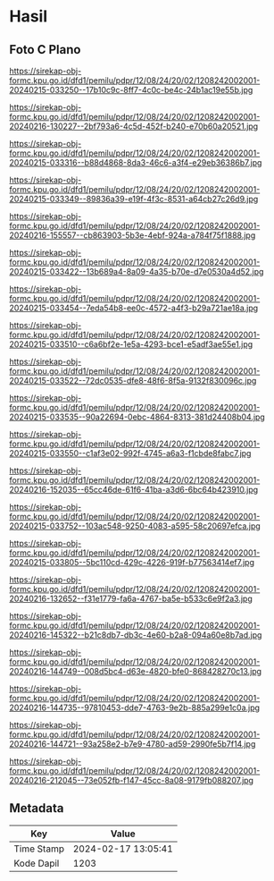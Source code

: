 # Hasil

## Foto C Plano

https://sirekap-obj-formc.kpu.go.id/dfd1/pemilu/pdpr/12/08/24/20/02/1208242002001-20240215-033250--17b10c9c-8ff7-4c0c-be4c-24b1ac19e55b.jpg

https://sirekap-obj-formc.kpu.go.id/dfd1/pemilu/pdpr/12/08/24/20/02/1208242002001-20240216-130227--2bf793a6-4c5d-452f-b240-e70b60a20521.jpg

https://sirekap-obj-formc.kpu.go.id/dfd1/pemilu/pdpr/12/08/24/20/02/1208242002001-20240215-033316--b88d4868-8da3-46c6-a3f4-e29eb36386b7.jpg

https://sirekap-obj-formc.kpu.go.id/dfd1/pemilu/pdpr/12/08/24/20/02/1208242002001-20240215-033349--89836a39-e19f-4f3c-8531-a64cb27c26d9.jpg

https://sirekap-obj-formc.kpu.go.id/dfd1/pemilu/pdpr/12/08/24/20/02/1208242002001-20240216-155557--cb863903-5b3e-4ebf-924a-a784f75f1888.jpg

https://sirekap-obj-formc.kpu.go.id/dfd1/pemilu/pdpr/12/08/24/20/02/1208242002001-20240215-033422--13b689a4-8a09-4a35-b70e-d7e0530a4d52.jpg

https://sirekap-obj-formc.kpu.go.id/dfd1/pemilu/pdpr/12/08/24/20/02/1208242002001-20240215-033454--7eda54b8-ee0c-4572-a4f3-b29a721ae18a.jpg

https://sirekap-obj-formc.kpu.go.id/dfd1/pemilu/pdpr/12/08/24/20/02/1208242002001-20240215-033510--c6a6bf2e-1e5a-4293-bce1-e5adf3ae55e1.jpg

https://sirekap-obj-formc.kpu.go.id/dfd1/pemilu/pdpr/12/08/24/20/02/1208242002001-20240215-033522--72dc0535-dfe8-48f6-8f5a-9132f830096c.jpg

https://sirekap-obj-formc.kpu.go.id/dfd1/pemilu/pdpr/12/08/24/20/02/1208242002001-20240215-033535--90a22694-0ebc-4864-8313-381d24408b04.jpg

https://sirekap-obj-formc.kpu.go.id/dfd1/pemilu/pdpr/12/08/24/20/02/1208242002001-20240215-033550--c1af3e02-992f-4745-a6a3-f1cbde8fabc7.jpg

https://sirekap-obj-formc.kpu.go.id/dfd1/pemilu/pdpr/12/08/24/20/02/1208242002001-20240216-152035--65cc46de-61f6-41ba-a3d6-6bc64b423910.jpg

https://sirekap-obj-formc.kpu.go.id/dfd1/pemilu/pdpr/12/08/24/20/02/1208242002001-20240215-033752--103ac548-9250-4083-a595-58c20697efca.jpg

https://sirekap-obj-formc.kpu.go.id/dfd1/pemilu/pdpr/12/08/24/20/02/1208242002001-20240215-033805--5bc110cd-429c-4226-919f-b77563414ef7.jpg

https://sirekap-obj-formc.kpu.go.id/dfd1/pemilu/pdpr/12/08/24/20/02/1208242002001-20240216-132652--f31e1779-fa6a-4767-ba5e-b533c6e9f2a3.jpg

https://sirekap-obj-formc.kpu.go.id/dfd1/pemilu/pdpr/12/08/24/20/02/1208242002001-20240216-145322--b21c8db7-db3c-4e60-b2a8-094a60e8b7ad.jpg

https://sirekap-obj-formc.kpu.go.id/dfd1/pemilu/pdpr/12/08/24/20/02/1208242002001-20240216-144749--008d5bc4-d63e-4820-bfe0-868428270c13.jpg

https://sirekap-obj-formc.kpu.go.id/dfd1/pemilu/pdpr/12/08/24/20/02/1208242002001-20240216-144735--97810453-dde7-4763-9e2b-885a299e1c0a.jpg

https://sirekap-obj-formc.kpu.go.id/dfd1/pemilu/pdpr/12/08/24/20/02/1208242002001-20240216-144721--93a258e2-b7e9-4780-ad59-2990fe5b7f14.jpg

https://sirekap-obj-formc.kpu.go.id/dfd1/pemilu/pdpr/12/08/24/20/02/1208242002001-20240216-212045--73e052fb-f147-45cc-8a08-9179fb088207.jpg


## Metadata

| Key        | Value               |
| ---------- | ------------------- |
| Time Stamp | 2024-02-17 13:05:41 |
| Kode Dapil | 1203                |



